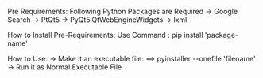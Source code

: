 Pre Requirements:
Following Python Packages are Required
  -> Google Search
  -> PtQt5
  -> PyQt5.QtWebEngineWidgets
  -> lxml

How to Install Pre-Requirements:
Use Command : pip install 'package-name'

How to Use:
  -> Make it an executable file:
    ==> pyinstaller --onefile 'filename'  
  -> Run it as Normal Executable File
